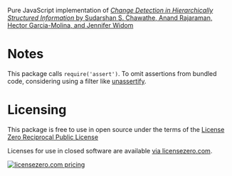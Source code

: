 Pure JavaScript implementation of [_Change Detection in Hierarchically Structured Information_ by Sudarshan S. Chawathe, Anand Rajaraman, Hector Garcia-Molina, and Jennifer Widom][paper]

[paper]: http://infolab.stanford.edu/c3/papers/html/tdiff3-8/tdiff3-8.html

# Notes

This package calls `require('assert')`.  To omit assertions from bundled code, considering using a filter like [unassertify](https://www.npmjs.com/package/unassertify).

# Licensing

This package is free to use in open source under the terms of the [License Zero Reciprocal Public License](./LICENSE)

Licenses for use in closed software are available [via licensezero.com][project].

[![licensezero.com pricing](https://licensezero.com/projects/6d3f67d4-af32-4959-abe3-dacd765484f3/badge.svg)][project]

[project]: https://licensezero.com/projects/6d3f67d4-af32-4959-abe3-dacd765484f3
